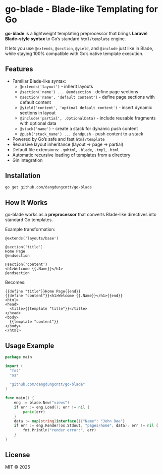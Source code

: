 # go-blade - Blade-like Templating for Go

**go-blade** is a lightweight templating preprocessor that brings **Laravel Blade-style syntax** to Go’s standard `html/template` engine.

It lets you use `@extends`, `@section`, `@yield`, and `@include` just like in Blade, while staying 100% compatible with Go’s native template execution.

## Features

- Familiar Blade-like syntax:
    - `@extends('layout')` - inherit layouts
    - `@section('name') ... @endsection` - define page sections
    - `@section('name', 'default content')` - define page sections with default content
    - `@yield('content', 'optinal default content')` - insert dynamic sections in layout
    - `@include('partial', .OptionalData)` - include reusable fragments with optional data
    - `@stack('name')` - create a stack for dynamic push content
    - `@push('stack_name') ... @endpush` - push content to a stack
- Powered by Go’s safe and fast `html/template`
- Recursive layout inheritance (layout → page → partial)
- Default file extensions: `.gohtml`, `.blade`, `.tmpl`, `.html`
- Automatic recursive loading of templates from a directory
- Gin integration

## Installation

```bash
go get github.com/dangdungcntt/go-blade
```

## How It Works

go-blade works as a **preprocessor** that converts Blade-like directives into standard Go templates.

Example transformation:

```gotemplate
@extends('layouts/base')

@section('title')
Home Page
@endsection

@section('content')
<h1>Welcome {{.Name}}</h1>
@endsection
```

Becomes:

```gotemplate
{{define "title"}}Home Page{{end}}
{{define "content"}}<h1>Welcome {{.Name}}</h1>{{end}}
<html>
<head>
  <title>{{template "title"}}</title>
</head>
<body>
  {{template "content"}}
</body>
</html>
```

## Usage Example

```go
package main

import (
  "fmt"
  "os"
  
  "github.com/dangdungcntt/go-blade"
)

func main() {
	eng := blade.New("views")
	if err := eng.Load(); err != nil {
		panic(err)
	}
	data := map[string]interface{}{"Name": "John Doe"}
	if err := eng.Render(os.Stdout, "pages/home", data); err != nil {
		fmt.Println("render error:", err)
	}
}
```

## License

MIT © 2025
